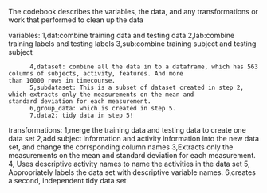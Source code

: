 The codebook describes the variables, the data, and any transformations or work that performed to clean up the data

variables:
          1,dat:combine training data and testing data
          2,lab:combine training labels and testing labels
          3,sub:combine training subject and testing subject
          
          4,dataset: combine all the data in to a dataframe, which has 563 columns of subjects, activity, features. And more                        than 10000 rows in timecourse.
          5,subdataset: This is a subset of dataset created in step 2, which extracts only the measurements on the mean and                           standard deviation for each measurement.
          6,group_data: which is created in step 5.
          7,data2: tidy data in step 5!
          
transformations:
          1,merge the training data and testing data to create one data set
          2,add subject information and activity information into the new data set, and change the corrsponding column names
          3,Extracts only the measurements on the mean and standard deviation for each measurement.
          4, Uses descriptive activity names to name the activities in the data set
          5, Appropriately labels the data set with descriptive variable names. 
          6,creates a second, independent tidy data set

